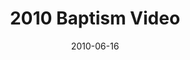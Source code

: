 ---
layout: media
category: media
title: "2010 Baptism Video"
date: 2010-06-16
description: "2010 Baptism Video"
tag: 
 - baptism
 - grace
 - lavish
yt-video-id: "U0eOluxZEtM"
video: "http://s3.amazonaws.com/crossroads-media/other-media/video/2010%20Baptism%20Recap.mp4"
video-poster: "http://s3.amazonaws.com/crossroads-media/images/Baptism_Still.jpg"
---